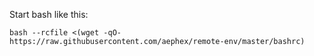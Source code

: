 Start bash like this:

`bash --rcfile <(wget -qO- https://raw.githubusercontent.com/aephex/remote-env/master/bashrc)`
